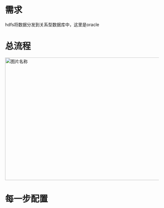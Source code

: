 # 需求

hdfs将数据分发到关系型数据库中，这里是oracle

# 总流程

<img src="http://spark.apache.org/images/spark-stack.png" width = "600" height = "400" alt="图片名称" align=center />


# 每一步配置


